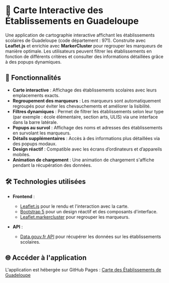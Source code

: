 # 📍 Carte Interactive des Établissements en Guadeloupe

Une application de cartographie interactive affichant les établissements scolaires de Guadeloupe (code département : 971). Construite avec **Leaflet.js** et enrichie avec **MarkerCluster** pour regrouper les marqueurs de manière optimale. Les utilisateurs peuvent filtrer les établissements en fonction de différents critères et consulter des informations détaillées grâce à des popups dynamiques.

## 🚀 Fonctionnalités

- **Carte interactive** : Affichage des établissements scolaires avec leurs emplacements exacts.
- **Regroupement des marqueurs** : Les marqueurs sont automatiquement regroupés pour éviter les chevauchements et améliorer la lisibilité.
- **Filtres dynamiques** : Permet de filtrer les établissements selon leur type (par exemple : école élémentaire, section arts, ULIS) via une interface dans la barre latérale.
- **Popups au survol** : Affichage des noms et adresses des établissements en survolant les marqueurs.
- **Détails supplémentaires** : Accès à des informations plus détaillées via des popups modaux.
- **Design réactif** : Compatible avec les écrans d’ordinateurs et d’appareils mobiles.
- **Animation de chargement** : Une animation de chargement s'affiche pendant la récupération des données.

## 🛠️ Technologies utilisées

- **Frontend** :
  - [Leaflet.js](https://leafletjs.com/) pour le rendu et l'interaction avec la carte.
  - [Bootstrap 5](https://getbootstrap.com/) pour un design réactif et des composants d'interface.
  - [Leaflet.markercluster](https://github.com/Leaflet/Leaflet.markercluster) pour regrouper les marqueurs.
  
- **API** :
  - [Data.gouv.fr API](https://data.education.gouv.fr/) pour récupérer les données sur les établissements scolaires.

## 🌐 Accéder à l'application

L'application est hébergée sur GitHub Pages : [Carte des Établissements de Guadeloupe](https://tomc1x.github.io/carte-etablissements-guadeloupe/)
